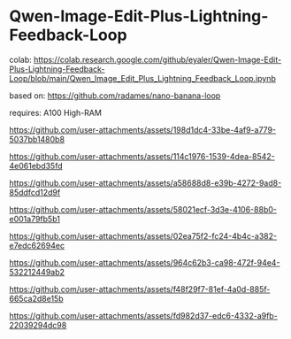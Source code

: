 # Qwen-Image-Edit-Plus-Lightning-Feedback-Loop

colab: https://colab.research.google.com/github/eyaler/Qwen-Image-Edit-Plus-Lightning-Feedback-Loop/blob/main/Qwen_Image_Edit_Plus_Lightning_Feedback_Loop.ipynb

based on: https://github.com/radames/nano-banana-loop

requires: A100 High-RAM

https://github.com/user-attachments/assets/198d1dc4-33be-4af9-a779-5037bb1480b8

https://github.com/user-attachments/assets/114c1976-1539-4dea-8542-4e061ebd35fd

https://github.com/user-attachments/assets/a58688d8-e39b-4272-9ad8-85ddfcd12d9f

https://github.com/user-attachments/assets/58021ecf-3d3e-4106-88b0-e001a79fb5b1

https://github.com/user-attachments/assets/02ea75f2-fc24-4b4c-a382-e7edc62694ec

https://github.com/user-attachments/assets/964c62b3-ca98-472f-94e4-532212449ab2

https://github.com/user-attachments/assets/f48f29f7-81ef-4a0d-885f-665ca2d8e15b

https://github.com/user-attachments/assets/fd982d37-edc6-4332-a9fb-22039294dc98
